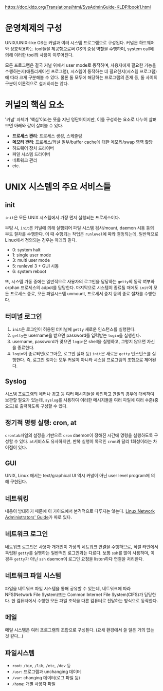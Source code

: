 https://doc.kldp.org/Translations/html/SysAdminGuide-KLDP/book1.html

# 운영체제의 구성
UNIX/UNIX-like OS는 커널과 여러 시스템 프로그램으로 구성된다.
커널은 하드웨어와 상호작용하는 tool들을 제공함으로써 OS의 중심 역할을 수행하며, system call에 의해 이러한 tool의 사용이 이루어진다.

모든 프로그램은 결국 커널 위에서 user mode로 동작하며, 사용자에게 필요한 기능을 수행하는지(애플리케이션 프로그램), 시스템이 동작하는 데 필요한지(시스템 프로그램)에 따라 크게 구분해볼 수 있다.
물론 둘 모두에 해당하는 프로그램의 존재 등, 둘 사이의 구분이 이론적으로 철저하지는 않다.

# 커널의 핵심 요소
'커널' 자체가 '핵심'이라는 뜻을 지닌 영단어이지만, 이를 구성하는 요소로 나누어 살펴보면 아래와 같이 살펴볼 수 있다.
- **프로세스 관리**: 프로세스 생성, 스케줄링
- **메모리 관리**:  프로세스/커널 일부/buffer cache에 대한 메모리/swap 영역 할당
- 하드웨어 장치 드라이버
- 파일 시스템 드라이버
- 네트워크 관리
- etc.

# UNIX 시스템의 주요 서비스들

## init
`init`은 모든 UNIX 시스템에서 가장 먼저 실행되는 프로세스이다.

부팅 시, `init`은 커널에 의해 실행되어 파일 시스템 검사/mount, daemon 시동 등의 부트 절차를 수행한다.
이 때 수행되는 작업은 `runlevel`에 따라 결정되는데, 일반적으로 Linux에서 정의되는 경우는 아래와 같다.
- 0: system halt
- 1: single user mode
- 3: multi user mode
- 5: runlevel 3 + GUI 시동
- 6: system reboot

또, 시스템 가동 중에는 일반적으로 사용자의 로그인을 담당하는 `getty`의 동작 여부와 orphan 프로세스의 adpot를 담당한다.
마지막으로 시스템이 종료될 때에도 `init`이 모든 프로세스 종료, 모든 파일시스템 unmount, 프로세서 중지 등의 종료 절차를 수행한다.

## 터미널 로그인
1. `init`은 로그인이 허용된 터미널에 `getty` 새로운 인스턴스를 실행한다.
2. `getty`는 username을 받으면 password를 입력받는 `login`을 실행한다.
3. username, password가 맞으면 `login`은 shell을 실행하고, 그렇지 않으면 자신을 종료한다.
4.  `login`이 종료되면(로그아웃, 로그인 실패 등) `init`은 새로운 `getty` 인스턴스를 실행한다.
즉, 로그인 절차는 모두 커널이 아니라 시스템 프로그램의 조합으로 제어된다.

## Syslog
시스템 프로그램의 에러나 경고 등 여러 메시지들을 확인하고 만일의 경우에 대비하여 보관할 필요가 있는데, `syslog`를 사용하여 이러한 메시지들을 여러 파일에 여러 수준(중요도)로 출력하도록 구성할 수 있다.

## 정기적 명령 실행: cron, at
`crontab`파일의 설정을 기반으로 `cron` daemon이 정해진 시간에 명령을 실행하도록 구성할 수 있다.
`at`서비스도 유사하지만, 반복 실행이 목적인 `cron`과 달리 1회성이라는 차이점이 있다.

## GUI
UNIX, Linux 에서는 text/graphical UI 역시 커널이 아닌 user level program에 의해 구현된다.

## 네트워킹
내용이 방대하기 때문에 이 가이드에서 본격적으로 다루지는 않는다.
[Linux Network Administrators' Guide](http://www.tldp.org/LDP/nag2/index.html)가 따로 있다.

## 네트워크 로그인
네트워크 로그인은 사용자 개개인이 가상의 네트워크 연결을 수행하므로, 직렬 라인에서 독립된 `getty`를 실행하는 일반적인 로그인과는 다르다.
보통 `ssh`를 많이 사용하며, 이 경우 `getty`가 아닌 `ssh` daemon이 로그인 요청을 listen하다 연결을 처리한다.

## 네트워크 파일 시스템
파일을 네트워크 파일 시스템을 통해 공유할 수 있는데, 네트워크에 따라 NFS(Network File System)또는 Common Internet File System(CIFS)가 담당한다.
한 컴퓨터에서 수행한 모든 파일 조작을 다른 컴퓨터로 전달하는 방식으로 동작한다.

## 메일
메일 시스템은 여러 프로그램의 조합으로 구성된다.
(요새 환경에서 쓸 일은 거의 없는 것 같다...)

##  파일시스템
- `root`: `/bin`, `/lib`, `/etc`, `/dev` 등
- `/usr`: 프로그램과 unchanging 데이터
- `/var`: changing 데이터(로그 파일 등)
- `/home`: 개별 사용자 파일